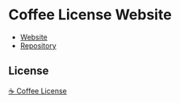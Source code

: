 # Coffee License Website

- [Website](https://coffee-license.org)  
- [Repository](https://github.com/coffee-license/license)

## License

[☕ Coffee License](./LICENSE)
